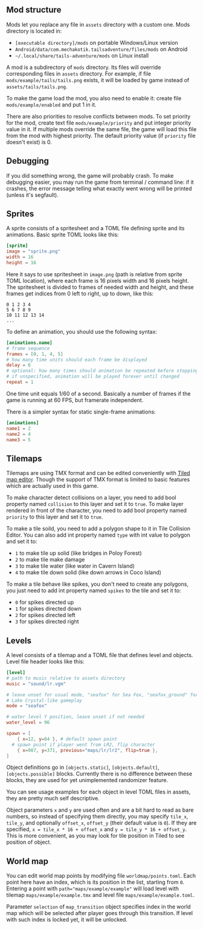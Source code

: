 ## Mod structure

Mods let you replace any file in `assets` directory with a custom one. Mods directory is located in:

- `[executable directory]/mods` on portable Windows/Linux version
- `Android/data/com.mechakotik.tailsadventure/files/mods` on Android
- `~/.local/share/tails-adventure/mods` on Linux install

A mod is a subdirectory of `mods` directory. Its files will override corresponding files in `assets` directory. For example, if file `mods/example/tails/tails.png` exists, it will be loaded by game instead of `assets/tails/tails.png`.

To make the game load the mod, you also need to enable it: create file `mods/example/enabled` and put 1 in it.

There are also priorities to resolve conflicts between mods. To set priority for the mod, create text file `mods/example/priority` and put integer priority value in it. If multiple mods override the same file, the game will load this file from the mod with highest priority. The default priority value (if `priority` file doesn't exist) is 0.

## Debugging

If you did something wrong, the game will probably crash. To make debugging easier, you may run the game from terminal / command line: if it crashes, the error message telling what exactly went wrong will be printed (unless it's segfault).

## Sprites

A sprite consists of a spritesheet and a TOML file defining sprite and its animations. Basic sprite TOML looks like this:

```toml
[sprite]
image = "sprite.png"
width = 16
height = 16
```

Here it says to use spritesheet in `image.png` (path is relative from sprite TOML location), where each frame is 16 pixels width and 16 pixels height. The spritesheet is divided to frames of needed width and height, and these frames get indices from 0 left to right, up to down, like this:

```
0 1 2 3 4
5 6 7 8 9
10 11 12 13 14
...
```

To define an animation, you should use the following syntax:

```toml
[animations.name]
# frame sequence
frames = [0, 1, 4, 5]
# how many time units should each frame be displayed
delay = 6
# optional: how many times should animation be repeated before stopping
# if unspecified, animation will be played forever until changed
repeat = 1
```

One time unit equals 1/60 of a second. Basically a number of frames if the game is running at 60 FPS, but framerate independent.

There is a simpler syntax for static single-frame animations:

```toml
[animations]
name1 = 2
name2 = 4
name3 = 5
```

## Tilemaps

Tilemaps are using TMX format and can be edited conveniently with [Tiled map editor](https://www.mapeditor.org/). Though the support of TMX format is limited to basic features which are actually used in this game.

To make character detect collisions on a layer, you need to add bool property named `collision` to this layer and set it to `true`. To make layer rendered in front of the character, you need to add bool property named `priority` to this layer and set it to `true`.

To make a tile soild, you need to add a polygon shape to it in Tile Collision Editor. You can also add int property named `type` with int value to polygon and set it to:

- `1` to make tile up solid (like bridges in Poloy Forest)
- `2` to make tile make damage
- `3` to make tile water (like water in Cavern Island)
- `4` to make tile down solid (like down arrows in Coco Island)

To make a tile behave like spikes, you don't need to create any polygons, you just need to add int property named `spikes` to the tile and set it to:

- `0` for spikes directed up
- `1` for spikes directed down
- `2` for spikes directed left
- `3` for spikes directed right

## Levels

A level consists of a tilemap and a TOML file that defines level and objects. Level file header looks like this:

```toml
[level]
# path to music relative to assets directory
music = "sound/lr.vgm"

# leave unset for usual mode, "seafox" for Sea Fox, "seafox_ground" for
# Lake Crystal-like gameplay
mode = "seafox"

# water level Y position, leave unset if not needed
water_level = 96

spawn = [
	{ x=12, y=84 }, # default spawn point
  # spawn point if player went from LR2, flip character
	{ x=987, y=371, previous="maps/lr/lr2", flip=true },
]
```

Object definitions go in `[objects.static]`, `[objects.default]`, `[objects.possible]` blocks. Currently there is no difference between these blocks, they are used for yet unimplemented randomizer feature.

You can see usage examples for each object in level TOML files in assets, they are pretty much self descriptive.

Object parameters `x` and `y` are used often and are a  bit hard to read as bare numbers, so instead of specifying them directly, you may specify `tile_x`, `tile_y`, and optionally `offset_x`, `offset_y` (their default value is `0`). If they are specified, `x = tile_x * 16 + offset_x` and `y = tile_y * 16 + offset_y`. This is more convenient, as you may look for tile position in Tiled to see position of object.

## World map

You can edit world map points by modifying file `worldmap/points.toml`. Each point here have an index, which is its position in the list, starting from `0`. Entering a point with `path="maps/example/example"` will load level with tilemap `maps/example/example.tmx` and level file `maps/example/example.toml`.

Parameter `selection` of `map_transition` object specifies index in the world map which will be selected after player goes through this transition. If level with such index is locked yet, it will be unlocked.

